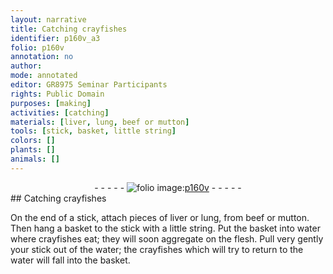 ```yaml
---
layout: narrative
title: Catching crayfishes
identifier: p160v_a3
folio: p160v
annotation: no
author:
mode: annotated
editor: GR8975 Seminar Participants
rights: Public Domain
purposes: [making]
activities: [catching]
materials: [liver, lung, beef or mutton]
tools: [stick, basket, little string]
colors: []
plants: []
animals: []
---
```


 <div class="folio" align="center">- - - - - <a href="http://gallica.bnf.fr/ark:/12148/btv1b10500001g/f326.item.r=" target="_blank"><img src="https://cu-mkp.github.io/GR8975-edition/assets/photo-icon.png" alt="folio image: " style="display:inline-block; margin-bottom:-3px;"/>p160v</a> - - - - - </div> <span class="activity"></span> 
## Catching crayfishes

 
On the end of a <span class="tool">stick</span>, attach <span class="unit">pieces</span> of <span class="material">liver</span> or <span class="material">lung</span>, from <span class="material">beef or mutton</span>. Then hang a <span class="tool">basket</span> to the <span class="tool">stick</span> with a <span class="tool">little string</span>. Put the <span class="tool">basket</span> into water where crayfishes eat; they will soon aggregate on the flesh. Pull very gently your stick out of the water; the crayfishes which will try to return to the water will fall into the basket.
 